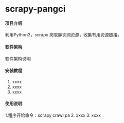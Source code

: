 # scrapy-pangci

#### 项目介绍
利用Python3，scrapy 爬取胖次网资源，收集有用资源链接。

#### 软件架构
软件架构说明


#### 安装教程

1. xxxx
2. xxxx
3. xxxx

#### 使用说明

1.程序开始命令：scrapy crawl  pa 
2. xxxx
3. xxxx

